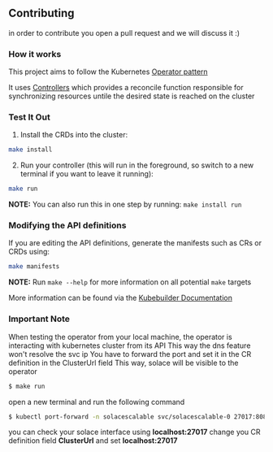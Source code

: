## Contributing
in order to contribute you open a pull request and we will discuss it :)

### How it works
This project aims to follow the Kubernetes [Operator pattern](https://kubernetes.io/docs/concepts/extend-kubernetes/operator/)

It uses [Controllers](https://kubernetes.io/docs/concepts/architecture/controller/) 
which provides a reconcile function responsible for synchronizing resources untile the desired state is reached on the cluster 

### Test It Out
1. Install the CRDs into the cluster:

```sh
make install
```

2. Run your controller (this will run in the foreground, so switch to a new terminal if you want to leave it running):

```sh
make run
```

**NOTE:** You can also run this in one step by running: `make install run`

### Modifying the API definitions
If you are editing the API definitions, generate the manifests such as CRs or CRDs using:

```sh
make manifests
```

**NOTE:** Run `make --help` for more information on all potential `make` targets

More information can be found via the [Kubebuilder Documentation](https://book.kubebuilder.io/introduction.html)

### Important Note
When testing the operator from your local machine, the operator is interacting with kubernetes cluster from its API
This way the dns feature won't resolve the svc ip
You have to forward the port and set it in the CR definition in the ClusterUrl field
This way, solace will be visible to the operator
```sh
$ make run
```
open a new terminal and run the following command
````sh
$ kubectl port-forward -n solacescalable svc/solacescalable-0 27017:8080
````


you can check your solace interface using **localhost:27017**
change you CR definition field **ClusterUrl** and set **localhost:27017**